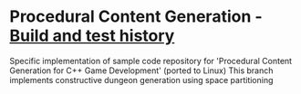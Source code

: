 # Procedural Content Generation - [Build and test history](https://travis-ci.org/myood/ProceduralContentGeneration-Linux/builds)
Specific implementation of sample code repository for 'Procedural Content Generation for C++ Game Development' (ported to Linux)
This branch implements constructive dungeon generation using space partitioning
